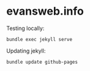 # evansweb.info

Testing locally:

```
bundle exec jekyll serve
```

Updating jekyll:

```
bundle update github-pages
```
